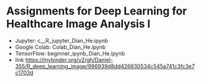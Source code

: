 # Assignments for Deep Learning for Healthcare Image Analysis I
* Jupyter: c__R_jupyter_Dian_He.ipynb
* Google Colab: Colab_Dian_He.ipynb
* TensorFlow:  beginner_ipynb_Dian_He.ipynb
* link https://mybinder.org/v2/gh/Daniel-355/R_deep_learning_image/996939d8dd426630534c545a741c3fc3e7c1703d
